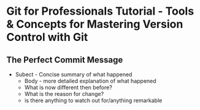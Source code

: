 # Git for Professionals Tutorial - Tools & Concepts for Mastering Version Control with Git

## The Perfect Commit Message

- Subect - Concise summary of what happened
  - Body - more detailed explanation of what happened
  - What is now different then before?
  - What is the reason for change?
  - is there anything to watch out for/anything remarkable
